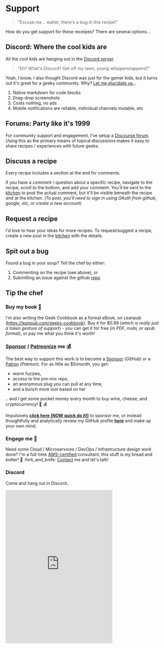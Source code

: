 # Support

> "Excuse me... waiter, there's a bug in this recipe!"

How do you get support for these receipes? There are several options...

## Discord: Where the cool kids are

All the cool kids are hanging out in the [Discord server][1].

> "Eh? What's Discord? Get off my lawn, young whippersnappers!!"

Yeah, I know. I also thought Discord was just for the gamer kids, but it turns out it's great for a geeky community. Why? [Let me elucidate ya.][2]..

1. Native markdown for code blocks
2. Drag-drop screenshots
3. Costs nothing, no ads
4. Mobile notifications are reliable, individual channels mutable, etc

## Forums: Party like it's 1999

For community support and engagement, I've setup a [Discourse forum][3]. Using this as the primary means of topical discussions makes it easy to share recipes / experiences with future geeks.

## Discuss a recipe

Every recipe includes a section at the end for comments.

If you have a comment / question about a specific recipe, navigate to the recipe, scroll to the bottom, and add your comment. You'll be sent to the [kitchen][4] to post the actual comment, but it'll be visible beneath the recipe _and_ at the kitchen. (_To post, you'll need to sign in using OAuth from github, google, etc, or create a new account_)

## Request a recipe

I'd love to hear your ideas for more recipes. To request/suggest a recipe, create a new post in the [kitchen][5] with the details.

## Spit out a bug

Found a bug in your soup? Tell the chef by either:

1. Commenting on the recipe (see above), or
2. Submitting an issue against the github [repo][6]

## Tip the chef

### Buy my book 📖

I'm also writing the Geek Cookbook as a formal eBook, on Leanpub (https://leanpub.com/geeks-cookbook). Buy it for $0.99 (_which is really just a token gesture of support_) - you can get it for free (_in PDF, mobi, or epub format_), or pay me what you think it's worth!

### [Sponsor][7] / [Patreonize][8] me 💰

The best way to support this work is to become a [Sponsor]() (_GitHub_) or a [Patron][10] (_Patreon_). For as little as $5/month, you get:

* warm fuzzies,
* access to the pre-mix repo,
* an anonymous plug you can pull at any time,
* and a bunch more loot based on tier

.. and I get some pocket money every month to buy wine, cheese, and cryptocurrency! 🍷 💰

Impulsively **[click here (NOW quick do it!)][11]** to sponsor me, or instead thoughtfully and analytically review my GitHub profile **[here][12]** and make up your own mind.

### Engage me 🏢

Need some Cloud / Microservices / DevOps / Infrastructure design work done? I'm a full-time [AWS-certified][13] consultant, this stuff is my bread and butter! :bread: :fork\_and\_knife: [Contact][14] me and let's talk!

### Discord

Come and hang out in Discord..

<iframe src="https://discordapp.com/widget?id=396055506072109067&theme=dark" width="350" height="500" allowtransparency="true" frameborder="0"></iframe>

[1]:	http://chat.funkypenguin.co.nz
[2]:	https://www.youtube.com/watch?v=1qHoSWxVqtE
[3]:	https://discourse.geek-kitchen.funkypenguin.co.nz/
[4]:	https://discourse.geek-kitchen.funkypenguin.co.nz/
[5]:	https://discourse.geek-kitchen.funkypenguin.co.nz/
[6]:	https://github.com/funkypenguin/geek-cookbook/issues
[7]:	https://github.com/sponsors/funkypenguin
[8]:	https://www.patreon.com/funkypenguin
[10]:	https://www.patreon.com/bePatron?u=6982506
[11]:	https://github.com/sponsors/funkypenguin
[12]:	https://github.com/funkypenguin
[13]:	https://www.certmetrics.com/amazon/public/badge.aspx?i=4&t=c&d=2019-02-22&ci=AWS00794574
[14]:	https://www.funkypenguin.co.nz/contact/